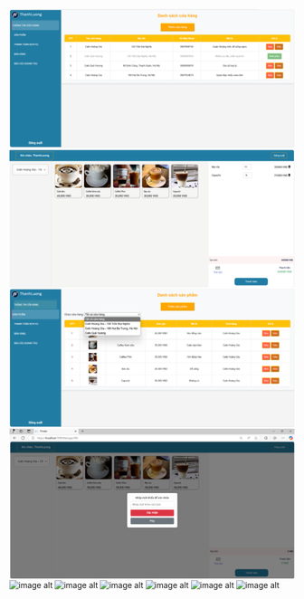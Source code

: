 ![image alt](https://github.com/thanhluong03/QLQCAFESAAS/blob/fda1e6d6e578640069cf6dd94ec4cfc51da718df/Images/cafeiformation.png)
![image alt](https://github.com/thanhluong03/QLQCAFESAAS/blob/a4072cce5529253c624f73ff8f30055c3334c1da/Images/order.png)
![image alt](https://github.com/thanhluong03/QLQCAFESAAS/blob/b64bf828d5d95f458c563b97c43b8844900d33d9/Images/product.png)
![image alt](https://github.com/thanhluong03/QLQCAFESAAS/blob/64d143b197690fe3e92f0cb0e5ae612218810bc0/Images/shop.png)
![image alt]()
![image alt]()
![image alt]()
![image alt]()
![image alt]()
![image alt]()
